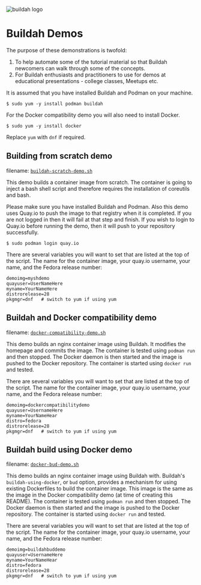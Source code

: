 ![buildah logo](https://cdn.rawgit.com/containers/buildah/master/logos/buildah-logo_large.png)

# Buildah Demos

The purpose of these demonstrations is twofold:

1. To help automate some of the tutorial material so that Buildah newcomers can walk through some of the concepts.
2. For Buildah enthusiasts and practitioners to use for demos at educational presentations - college classes, Meetups etc.

It is assumed that you have installed Buildah and Podman on your machine.

    $ sudo yum -y install podman buildah

For the Docker compatibility demo you will also need to install Docker.

    $ sudo yum -y install docker

Replace `yum` with `dnf` if required.

## Building from scratch demo

filename: [`buildah-scratch-demo.sh`](buildah-scratch-demo.sh)

This demo builds a container image from scratch. The container is going to inject a bash shell script and therefore requires the installation of coreutils and bash.

Please make sure you have installed Buildah and Podman. Also this demo uses Quay.io to push the image to that registry when it is completed. If you are not logged in then it will fail at that step and finish. If you wish to login to Quay.io before running the demo, then it will push to your repository successfully.

    $ sudo podman login quay.io

There are several variables you will want to set that are listed at the top of the script. The name for the container image, your quay.io username, your name, and the Fedora release number:

    demoimg=myshdemo
    quayuser=UserNameHere
    myname=YourNameHere
    distrorelease=28
    pkgmgr=dnf   # switch to yum if using yum

## Buildah and Docker compatibility demo

filename: [`docker-compatibility-demo.sh`](docker-compatibility-demo.sh)

This demo builds an nginx container image using Buildah. It modifies the homepage and commits the image. The container is tested using `podman run` and then stopped. The Docker daemon is then started and the image is pushed to the Docker repository. The container is started using `docker run` and tested.

There are several variables you will want to set that are listed at the top of the script. The name for the container image, your quay.io username, your name, and the Fedora release number:

    demoimg=dockercompatibilitydemo
    quayuser=UsernameHere
    myname=YourNameHear
    distro=fedora
    distrorelease=28
    pkgmgr=dnf   # switch to yum if using yum

## Buildah build using Docker demo

filename: [`docker-bud-demo.sh`](buildah-bud-demo.sh)

This demo builds an nginx container image using Buildah with. Buildah's `buildah-using-docker`, or `bud` option, provides a mechanism for using existing Dockerfiles to build the container image. This image is the same as the image in the Docker compatibility demo (at time of creating this README). The container is tested using `podman run` and then stopped. The Docker daemon is then started and the image is pushed to the Docker repository. The container is started using `docker run` and tested.

There are several variables you will want to set that are listed at the top of the script. The name for the container image, your quay.io username, your name, and the Fedora release number:

    demoimg=buildahbuddemo
    quayuser=UsernameHere
    myname=YourNameHear
    distro=fedora
    distrorelease=28
    pkgmgr=dnf   # switch to yum if using yum
